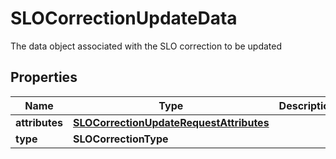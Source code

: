 

# SLOCorrectionUpdateData

The data object associated with the SLO correction to be updated
## Properties

Name | Type | Description | Notes
------------ | ------------- | ------------- | -------------
**attributes** | [**SLOCorrectionUpdateRequestAttributes**](SLOCorrectionUpdateRequestAttributes.md) |  |  [optional]
**type** | **SLOCorrectionType** |  |  [optional]



